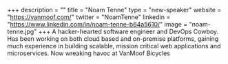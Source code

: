 +++
description = ""
title = "Noam Tenne"
type = "new-speaker"
website = "https://vanmoof.com/"
twitter = "NoamTenne"
linkedin = "https://www.linkedin.com/in/noam-tenne-b64a5610/"
image = "noam-tenne.jpg"
+++
A hacker-hearted software engineer and DevOps Cowboy. Has been working on both cloud based and on-premise platforms, gaining much experience in building scalable, mission critical web applications and microservices. Now wreaking havoc at VanMoof Bicycles